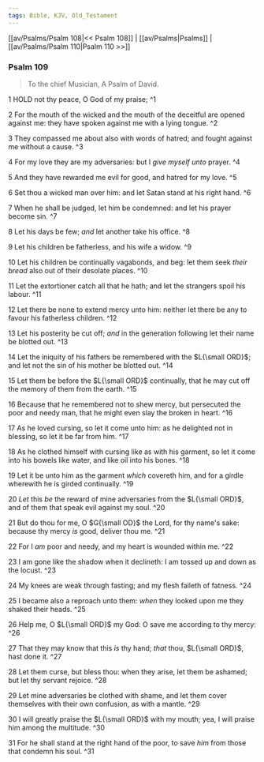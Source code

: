 ```yaml
---
tags: Bible, KJV, Old_Testament
---
```


[[av/Psalms/Psalm 108|<< Psalm 108]] | [[av/Psalms|Psalms]] | [[av/Psalms/Psalm 110|Psalm 110 >>]]

### Psalm 109

> To the chief Musician, A Psalm of David.

1 HOLD not thy peace, O God of my praise; ^1

2 For the mouth of the wicked and the mouth of the deceitful are opened against me: they have spoken against me with a lying tongue. ^2

3 They compassed me about also with words of hatred; and fought against me without a cause. ^3

4 For my love they are my adversaries: but I _give_ _myself_ _unto_ prayer. ^4

5 And they have rewarded me evil for good, and hatred for my love. ^5

6 Set thou a wicked man over him: and let Satan stand at his right hand. ^6

7 When he shall be judged, let him be condemned: and let his prayer become sin. ^7

8 Let his days be few; _and_ let another take his office. ^8

9 Let his children be fatherless, and his wife a widow. ^9

10 Let his children be continually vagabonds, and beg: let them seek _their_ _bread_ also out of their desolate places. ^10

11 Let the extortioner catch all that he hath; and let the strangers spoil his labour. ^11

12 Let there be none to extend mercy unto him: neither let there be any to favour his fatherless children. ^12

13 Let his posterity be cut off; _and_ in the generation following let their name be blotted out. ^13

14 Let the iniquity of his fathers be remembered with the $L{\small ORD}$; and let not the sin of his mother be blotted out. ^14

15 Let them be before the $L{\small ORD}$ continually, that he may cut off the memory of them from the earth. ^15

16 Because that he remembered not to shew mercy, but persecuted the poor and needy man, that he might even slay the broken in heart. ^16

17 As he loved cursing, so let it come unto him: as he delighted not in blessing, so let it be far from him. ^17

18 As he clothed himself with cursing like as with his garment, so let it come into his bowels like water, and like oil into his bones. ^18

19 Let it be unto him as the garment _which_ covereth him, and for a girdle wherewith he is girded continually. ^19

20 _Let_ this _be_ the reward of mine adversaries from the $L{\small ORD}$, and of them that speak evil against my soul. ^20

21 But do thou for me, O $G{\small OD}$ the Lord, for thy name's sake: because thy mercy _is_ good, deliver thou me. ^21

22 For I _am_ poor and needy, and my heart is wounded within me. ^22

23 I am gone like the shadow when it declineth: I am tossed up and down as the locust. ^23

24 My knees are weak through fasting; and my flesh faileth of fatness. ^24

25 I became also a reproach unto them: _when_ they looked upon me they shaked their heads. ^25

26 Help me, O $L{\small ORD}$ my God: O save me according to thy mercy: ^26

27 That they may know that this _is_ thy hand; _that_ thou, $L{\small ORD}$, hast done it. ^27

28 Let them curse, but bless thou: when they arise, let them be ashamed; but let thy servant rejoice. ^28

29 Let mine adversaries be clothed with shame, and let them cover themselves with their own confusion, as with a mantle. ^29

30 I will greatly praise the $L{\small ORD}$ with my mouth; yea, I will praise him among the multitude. ^30

31 For he shall stand at the right hand of the poor, to save _him_ from those that condemn his soul. ^31
